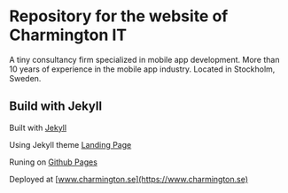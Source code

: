 # Repository for the website of Charmington IT
A tiny consultancy firm specialized in mobile app development. More than 10 years of experience in the mobile app industry. Located in Stockholm, Sweden.


## Build with Jekyll

Built with [Jekyll](https://jekyllrb.com)

Using Jekyll theme [Landing Page](http://jekyllthemes.org/themes/landing-page/)

Runing on [Github Pages](https://pages.github.com)

Deployed at [www.charmington.se](https://www.charmington.se)

